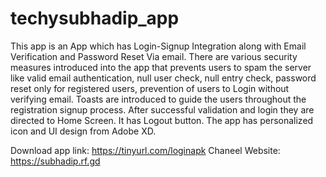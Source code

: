 # techysubhadip_app
This app is an App which has Login-Signup Integration along with Email Verification and Password Reset Via email. There are various security measures introduced into the app that prevents users to spam the server like valid email authentication, null user check, null entry check, password reset only for registered users, prevention of users to Login without verifying email. Toasts are introduced to guide the users throughout the registration signup process. After successful validation and login they are directed to Home Screen. It has Logout button. The app has personalized icon and UI design from Adobe XD. 

Download app link: https://tinyurl.com/loginapk
Chaneel Website: https://subhadip.rf.gd
